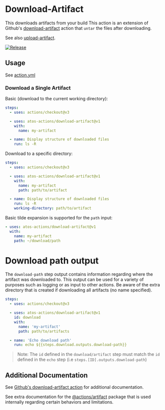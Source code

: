 # Download-Artifact

This downloads artifacts from your build
This action is an extension of Github's [download-artifact](https://github.com/actions/download-artifact) action that `untar` the files after downloading.

See also [upload-artifact](https://github.com/ATOS-Actions/upload-artifact).

[![Release](https://github.com/ATOS-Actions/download-artifact/actions/workflows/on_push.yml/badge.svg#main)](https://github.com/ATOS-Actions/download-artifact/actions/workflows/on_push.yml)

## Usage

See [action.yml](action.yml)

### Download a Single Artifact

Basic (download to the current working directory):

```yaml
steps:
  - uses: actions/checkout@v3

  - uses: atos-actions/download-artifact@v1
    with:
      name: my-artifact

  - name: Display structure of downloaded files
    run: ls -R
```

Download to a specific directory:

```yaml
steps:
  - uses: actions/checkout@v3

  - uses: atos-actions/download-artifact@v1
    with:
      name: my-artifact
      path: path/to/artifact

  - name: Display structure of downloaded files
    run: ls -R
    working-directory: path/to/artifact
```

Basic tilde expansion is supported for the `path` input:

```yaml
- uses: atos-actions/download-artifact@v1
  with:
    name: my-artifact
    path: ~/download/path
```

# Download path output

The `download-path` step output contains information regarding where the artifact was downloaded to. This output can be used for a variety of purposes such as logging or as input to other actions. Be aware of the extra directory that is created if downloading all artifacts (no name specified).

```yaml
steps:
  - uses: actions/checkout@v3

  - uses: atos-actions/download-artifact@v1
    id: download
    with:
      name: 'my-artifact'
      path: path/to/artifacts

  - name: 'Echo download path'
    run: echo ${{steps.download.outputs.download-path}}
```

> Note: The `id` defined in the `download/artifact` step must match the `id` defined in the `echo` step (i.e `steps.[ID].outputs.download-path`)

## Additional Documentation

See [Github's download-artifact action](https://github.com/actions/updownload-artifact) for additional documentation.

See extra documentation for the [@actions/artifact](https://github.com/actions/toolkit/blob/main/packages/artifact/docs/additional-information.md) package that is used internally regarding certain behaviors and limitations.
